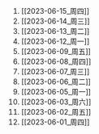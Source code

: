 1. [[2023-06-15_周四]]
2. [[2023-06-14_周三]]
3. [[2023-06-13_周二]]
4. [[2023-06-12_周一]]
5. [[2023-06-09_周五]]
6. [[2023-06-08_周四]]
7. [[2023-06-07_周三]]
8. [[2023-06-06_周二]]
9. [[2023-06-05_周一]]
10. [[2023-06-03_周六]]
11. [[2023-06-02_周五]]
12. [[2023-06-01_周四]]